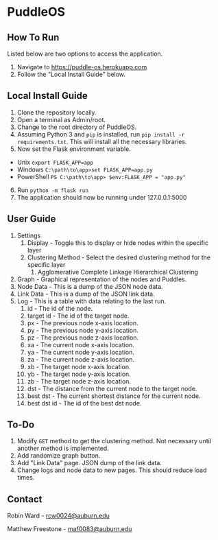 # PuddleOS

## How To Run
Listed below are two options to access the application.
1. Navigate to https://puddle-os.herokuapp.com
2. Follow the "Local Install Guide" below.

## Local Install Guide
1. Clone the repository locally.
2. Open a terminal as Admin/root.
3. Change to the root directory of PuddleOS.
4. Assuming Python 3 and `pip` is installed, run `pip install -r requirements.txt`. 
   This will install all the necessary libraries.
5. Now set the Flask environment variable. 
- Unix
`export FLASK_APP=app`
- Windows
`C:\path\to\app>set FLASK_APP=app.py`
- PowerShell
`PS C:\path\to\app> $env:FLASK_APP = "app.py"`
6. Run `python -m flask run`
7. The application should now be running under 127.0.0.1:5000

## User Guide
1. Settings
   1. Display - Toggle this to display or hide nodes within the specific layer
   2. Clustering Method - Select the desired clustering method for the specific layer
      1. Agglomerative Complete Linkage Hierarchical Clustering
2. Graph - Graphical representation of the nodes and Puddles.
3. Node Data - This is a dump of the JSON node data.
4. Link Data - This is a dump of the JSON link data.
5. Log - This is a table with data relating to the last run.
   1. id - The id of the node.
   2. target id - The id of the target node.
   3. px - The previous node x-axis location.
   4. py - The previous node y-axis location.
   5. pz - The previous node z-axis location.
   6. xa - The current node x-axis location.
   7. ya - The current node y-axis location.
   8. za - The current node z-axis location.
   9. xb - The target node x-axis location.
   10. yb - The target node y-axis location.
   11. zb - The target node z-axis location.
   12. dst - The distance from the current node to the target node.
   13. best dst - The current shortest distance for the current node.
   14. best dst id - The id of the best dst node.

## To-Do
1. Modify `GET` method to get the clustering method. Not necessary until another method is implemented.
2. Add randomize graph button.
3. Add "Link Data" page. JSON dump of the link data.
4. Change logs and node data to new pages. This should reduce load times.

## Contact
Robin Ward - rcw0024@auburn.edu

Matthew Freestone - maf0083@auburn.edu